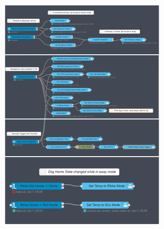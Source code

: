 ![Home State](node-red-flows/Home-State-Managment/Home-State.png?raw=true "Home State")
![Home State Actions](node-red-flows/Home-State-Managment/Home-State-Actions.png?raw=true "Home State Actions")
![Sleep Mode Actions](node-red-flows/Home-State-Managment/Sleep-Mode-Actions.png?raw=true "Sleep Mode Actions")
![Dog State Actions](node-red-flows/Home-State-Managment/Dog-State-Actions.png?raw=true "Dog State Actions")